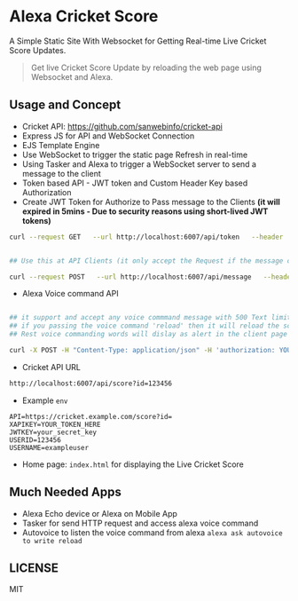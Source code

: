 # Alexa Cricket Score

A Simple Static Site With Websocket for Getting Real-time Live Cricket Score Updates.  

> Get live Cricket Score Update by reloading the web page using Websocket and Alexa.  

## Usage and Concept

- Cricket API: <https://github.com/sanwebinfo/cricket-api>
- Express JS for API and WebSocket Connection
- EJS Template Engine
- Use WebSocket to trigger the static page Refresh in real-time
- Using Tasker and Alexa to trigger a WebSocket server to send a message to the client  
- Token based API - JWT token and Custom Header Key based Authorization
- Create JWT Token for Authorize to Pass message to the Clients **(it will expired in 5mins - Due to security reasons using short-lived JWT tokens)**

```sh
curl --request GET   --url http://localhost:6007/api/token   --header 'x-api-key: YOUR_TOKEN_HERE
```

```sh

## Use this at API Clients (it only accept the Request if the message contain 'reload')

curl --request POST   --url http://localhost:6007/api/message   --header 'authorization: YOUR_JWT_TOKEN_HERE'   --header 'content-type: application/json'   --data '{"message": "reload"}'

```

- Alexa Voice command API

```sh

## it support and accept any voice commmand message with 500 Text limit
## if you passing the voice command 'reload' then it will reload the score data
## Rest voice commanding words will dislay as alert in the client page

curl -X POST -H "Content-Type: application/json" -H 'authorization: YOUR_JWT_TOKEN_HERE' -d '{"alexamessage": "HI from Alexa"}' http://localhost:6007/api/alexa

```

- Cricket API URL

```sh
http://localhost:6007/api/score?id=123456
```

- Example `env`

```env
API=https://cricket.example.com/score?id=
XAPIKEY=YOUR_TOKEN_HERE
JWTKEY=your_secret_key
USERID=123456
USERNAME=exampleuser
```

- Home page: `index.html` for displaying the Live Cricket Score

## Much Needed Apps

- Alexa Echo device or Alexa on Mobile App
- Tasker for send HTTP request and access alexa voice command
- Autovoice to listen the voice command from alexa `alexa ask autovoice to write reload`

## LICENSE

MIT
